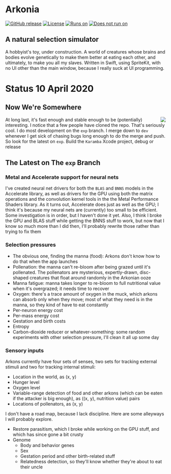 # Arkonia

[![GitHub release](https://img.shields.io/github/release-pre/SaganRitual/Arkonia.svg?style=plastic)](https://github.com/SaganRitual/Arkonia/tree/v4.0)
[![License](https://img.shields.io/github/license/SaganRitual/Arkonia.svg?style=plastic)](https://github.com/SaganRitual/Arkonia/blob/dev/LICENSE)
[![Runs on](https://img.shields.io/badge/Platform-macOS%20only-blue.svg?style=plastic)](https://www.apple.com/macos/)
[![Does not run on](https://img.shields.io/badge/Platform-not%20iOS-red.svg?style=plastic)](https://www.urbandictionary.com/define.php?term=SOL)

## A natural selection simulator

A hobbyist's toy, under construction. A world of creatures whose brains and bodies evolve
genetically to make them better at eating each other, and ultimately, to make you all my slaves.
Written in Swift, using SpriteKit, with no UI other than the main window, because I really
suck at UI programming.

# Status 10 April 2020

## Now We're Somewhere

<img align="right" src="https://github.com/SaganRitual/Arkonia/blob/exp/MovieforREADME.gif">

At long last, it's fast enough and stable enough to be (potentially) interesting.
I notice that a few people have cloned the repo. That's seriously cool. I do most development on the `exp`
branch. I merge down to `dev` whenever I get sick of chasing bugs long enough to do the merge
and push. So look for the latest on `exp`. Build the `Karamba` Xcode project, debug or release

## The Latest on The `exp` Branch

### Metal and Accelerate support for neural nets

I've created neural net drivers for both the `BLAS` and `BNNS` models in the Accelerate library,
as well as drivers for the GPU using both the matrix operations and the convolution kernel tools
in the the Metal Performance Shaders library. As it turns out, Accelerate does just as well
as the GPU; I think it's because my neural nets are (currently) too small to be efficient.
Some investigation is in order, but I haven't done it yet. Also, I think I broke the GPU and BLAS
stuff while getting the BNNS stuff to work, but now that I know so much more than I did then, I'll
probably rewrite those rather than trying to fix them

### Selection pressures

* The obvious one, finding the manna (food): Arkons don't know how to do that when the app launches
* Pollenation: the manna can't re-bloom after being grazed until it's pollenated. The pollenators
are mysterious, expertly-drawn, disc-shaped creatures that float around randomly in the Arkonian ooze
* Manna fatigue: manna takes longer to re-bloom to full nutritional value when it's overgrazed; it
needs time to recover
* Oxygen: there's a trace amount of oxygen in the muck, which arkons can absorb only when they move;
most of what they need is in the manna, so they kind of have to eat constantly
* Per-neuron energy cost
* Per-mass energy cost
* Gestation and birth costs
* Entropy
* Carbon-dioxide reducer or whatever-something: some random experiments with other selection pressure,
I'll clean it all up some day

### Sensory inputs

Arkons currently have four sets of senses, two sets for tracking external stimuli and two
for tracking internal stimuli:

* Location in the world, as (x, y)
* Hunger level
* Oxygen level
* Variable-range detection of food and other arkons (which can be eaten if the attacker is big
enough), as ((x, y), nutrition value) pairs
* Locations of pollenators, as (x, y)

I don't have a road map, because I lack discipline. Here are some alleyways I will probably explore.

* Restore parasitism, which I broke while working on the GPU stuff, and which has since gone a bit crusty
* Genome
  * Body and behavior genes
  * Sex
  * Gestation period and other birth-related stuff
  * Relatedness detection, so they'll know whether they're about to eat their uncle
